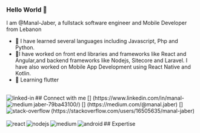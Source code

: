### Hello World 👋
I am @Manal-Jaber, a fullstack software engineer and Mobile Developer from Lebanon
- 👀 I have learned several languages including Javascript, Php and Python.
- 🔭I have worked on front end libraries and frameworks like React and Angular,and backend frameworks like Nodejs, Sitecore and Laravel. I have also worked on Mobile App Development using React Native and Kotlin.
- 🌱 Learning flutter
<br>
## Connect with me
[<img align="left" alt="linked-in" src="https://img.shields.io/badge/linkedin-%230077B5.svg?&style=for-the-badge&logo=linkedin&logoColor=white"/>]
(https://www.linkedin.com/in/manal-jaber-79ba43100/)
[<img align="left" alt="medium" src="https://img.shields.io/badge/medium-%2312100E.svg?&style=for-the-badge&logo=medium&logoColor=white"/>]
(https://medium.com/@manal.jaber)
[<img align="left" alt="stack-overflow" src="https://img.shields.io/badge/stack%20overflow-FE7A16?logo=stack-overflow&logoColor=white&style=for-the-badge"/>]
(https://stackoverflow.com/users/16505635/manal-jaber)
<br>
<br>
## Expertise
<img align="left" alt="react" src="https://img.shields.io/badge/react%20-%2320232a.svg?&style=for-the-badge&logo=react&logoColor=%2361DAFB"/>
<img align="left" alt="nodejs" src="https://img.shields.io/badge/node.js%20-%2343853D.svg?&style=for-the-badge&logo=node.js&logoColor=white"/>
<img align="left" alt="medium" src="https://img.shields.io/badge/postgres-%23316192.svg?&style=for-the-badge&logo=postgresql&logoColor=white"/>
<img align="left" alt="android" src="https://img.shields.io/badge/Android-3DDC84?logo=android&logoColor=white&style=for-the-badge"/>
<br>
<br>
